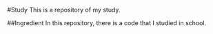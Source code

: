#Study
This is a repository of my study.

##Ingredient
In this repository, there is a code that I studied in school.

